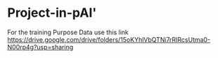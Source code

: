 # Project-in-pAI'

For the training Purpose Data use this link 
https://drive.google.com/drive/folders/15oKYhlVbQTNi7rRIRcsUtma0-N00rp4g?usp=sharing
